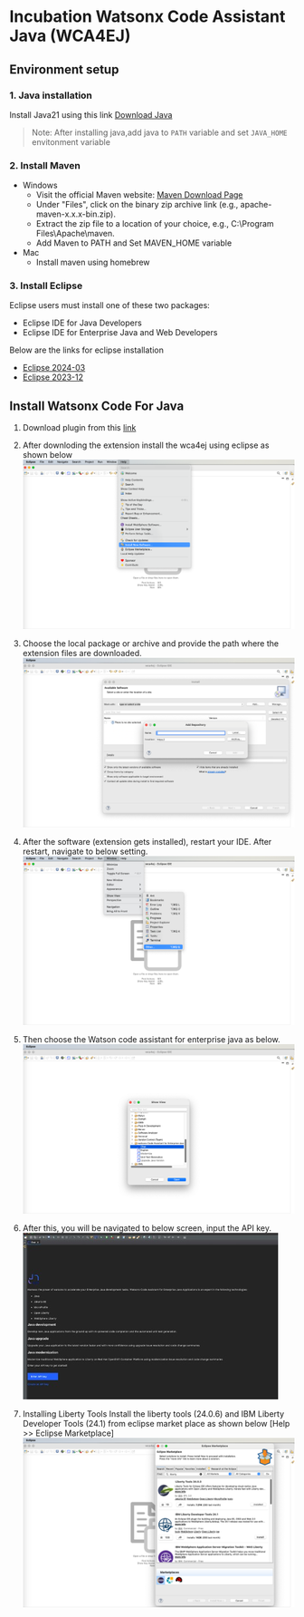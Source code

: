 # Incubation Watsonx Code Assistant Java (WCA4EJ)

## Environment setup
### 1. Java installation
Install Java21 using this link [Download Java](https://www.oracle.com/sg/java/technologies/downloads/)
> Note: After installing java,add java to `PATH` variable and set `JAVA_HOME` envitonment variable

### 2. Install Maven
- Windows
    - Visit the official Maven website: [Maven Download Page](https://maven.apache.org/download.cgi)
    - Under "Files", click on the binary zip archive link (e.g., apache-maven-x.x.x-bin.zip). 
    - Extract the zip file to a location of your choice, e.g., C:\Program Files\Apache\maven.
    - Add Maven to PATH and Set MAVEN_HOME variable 
- Mac
   - Install maven using homebrew

### 3. Install Eclipse
Eclipse users must install one of these two packages:
   - Eclipse IDE for Java Developers
   - Eclipse IDE for Enterprise Java and Web Developers 

Below are the links for eclipse installation
- [Eclipse 2024-03](https://www.eclipse.org/downloads/packages/release/2024-03/r)
- [Eclipse 2023-12](https://www.eclipse.org/downloads/packages/release/2023-12/r)

## Install Watsonx Code For Java
1. Download plugin from this [link](https://img-router.sgp1.cdn.digitaloceanspaces.com/share/com.ibm.wca.java.site-windows-x86_64-0.1.0-SNAPSHOT.zip)

2. After downloding the extension install the wca4ej using eclipse as shown below ![screenshot](./image/1.InstallNewSw.png)

3. Choose the local package or archive and provide the path where the extension files are downloaded. 
![screenshot](./image/2.LocateLocalPackage.png)

4. After the software (extension gets installed), restart your IDE. After restart, navigate to below setting.
![screenshot](./image/4.ChooseviewEclipse.png)

5. Then choose the Watson code assistant for enterprise java as below.
![screenshot](./image/5.ShowWca4ejChatView.png)

6. After this, you will be navigated to below screen, input the API key.
![screenshot](./image/3.Wca4ejchat.png)

7. Installing Liberty Tools
Install the liberty tools (24.0.6) and IBM Liberty Developer Tools (24.1) from eclipse market place as shown below [Help >> Eclipse Marketplace]
![screenshot](./image/6.LibertyTools.png)